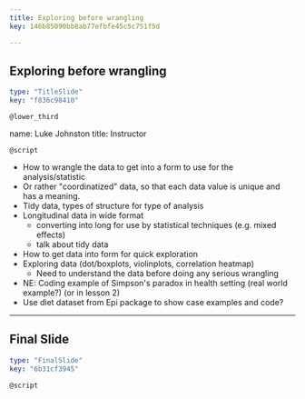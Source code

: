 ```yaml
---
title: Exploring before wrangling
key: 146b85090bb8ab77efbfe45c5c751f5d

---
```

## Exploring before wrangling

```yaml
type: "TitleSlide"
key: "f836c98410"
```

`@lower_third`

name: Luke Johnston
title: Instructor


`@script`

- How to wrangle the data to get into a form to use for the analysis/statistic
- Or rather "coordinatized" data, so that each data value is unique and has a meaning.
- Tidy data, types of structure for type of analysis
- Longitudinal data in wide format
    - converting into long for use by statistical techniques (e.g. mixed effects)
    - talk about tidy data
- How to get data into form for quick exploration
- Exploring data (dot/boxplots, violinplots, correlation heatmap)
    - Need to understand the data before doing any serious wrangling
- NE: Coding example of Simpson's paradox in health setting (real world example?) (or in lesson 2)
- Use diet dataset from Epi package to show case examples and code?

---
## Final Slide

```yaml
type: "FinalSlide"
key: "6b31cf3945"
```

`@script`


